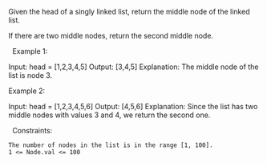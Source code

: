 Given the head of a singly linked list, return the middle node of the linked list.

If there are two middle nodes, return the second middle node.

 
Example 1:

Input: head = [1,2,3,4,5]
Output: [3,4,5]
Explanation: The middle node of the list is node 3.


Example 2:

Input: head = [1,2,3,4,5,6]
Output: [4,5,6]
Explanation: Since the list has two middle nodes with values 3 and 4, we return the second one.


 
Constraints:


	The number of nodes in the list is in the range [1, 100].
	1 <= Node.val <= 100

